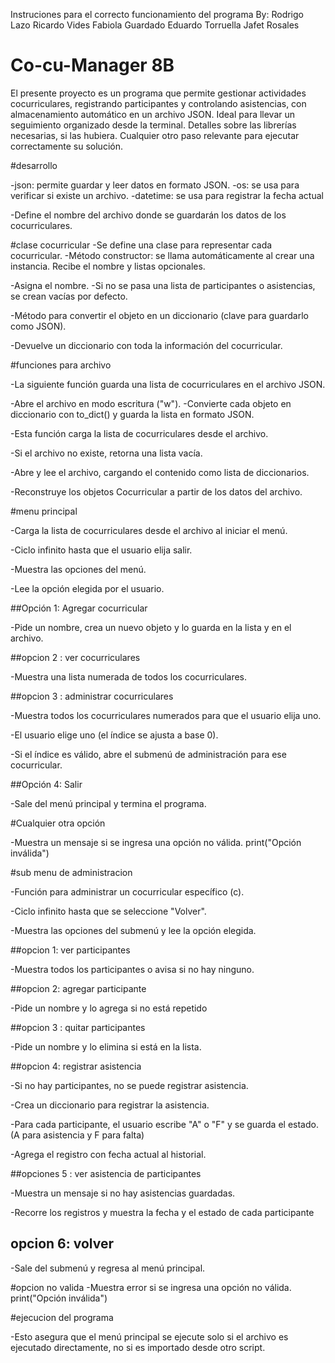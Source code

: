 Instruciones para el correcto funcionamiento del programa 
By:
Rodrigo Lazo 
Ricardo Vides 
Fabiola Guardado 
Eduardo Torruella 
Jafet Rosales 

# Co-cu-Manager 8B
El presente proyecto es un programa que permite gestionar actividades cocurriculares, registrando participantes y controlando asistencias, con almacenamiento automático en un archivo JSON. Ideal para llevar un seguimiento organizado desde la terminal.
Detalles sobre las librerías necesarias, si las hubiera.
Cualquier otro paso relevante para ejecutar correctamente su solución.

#desarrollo 

-json: permite guardar y leer datos en formato JSON.
-os: se usa para verificar si existe un archivo.
-datetime: se usa para registrar la fecha actual

-Define el nombre del archivo donde se guardarán los datos de los cocurriculares.

#clase cocurricular 
-Se define una clase para representar cada cocurricular.
-Método constructor: se llama automáticamente al crear una instancia. Recibe el nombre y listas opcionales.

-Asigna el nombre.
-Si no se pasa una lista de participantes o asistencias, se crean vacías por defecto.

-Método para convertir el objeto en un diccionario (clave para guardarlo como JSON).

-Devuelve un diccionario con toda la información del cocurricular.

#funciones para archivo 

-La siguiente función guarda una lista de cocurriculares en el archivo JSON.

-Abre el archivo en modo escritura ("w").
-Convierte cada objeto en diccionario con to_dict() y guarda la lista en formato JSON.

-Esta función carga la lista de cocurriculares desde el archivo.

-Si el archivo no existe, retorna una lista vacía.

-Abre y lee el archivo, cargando el contenido como lista de diccionarios.

-Reconstruye los objetos Cocurricular a partir de los datos del archivo.

#menu principal 

-Carga la lista de cocurriculares desde el archivo al iniciar el menú.

-Ciclo infinito hasta que el usuario elija salir.

-Muestra las opciones del menú.

-Lee la opción elegida por el usuario.

##Opción 1: Agregar cocurricular

-Pide un nombre, crea un nuevo objeto y lo guarda en la lista y en el archivo.

##opcion 2 : ver cocurriculares 

-Muestra una lista numerada de todos los cocurriculares.

##opcion 3 : administrar cocurriculares 

-Muestra todos los cocurriculares numerados para que el usuario elija uno.

-El usuario elige uno (el índice se ajusta a base 0).

-Si el índice es válido, abre el submenú de administración para ese cocurricular.

##Opción 4: Salir

-Sale del menú principal y termina el programa.

#Cualquier otra opción

-Muestra un mensaje si se ingresa una opción no válida.
 print("Opción inválida")
 
#sub menu de administracion 

-Función para administrar un cocurricular específico (c).

-Ciclo infinito hasta que se seleccione "Volver".

-Muestra las opciones del submenú y lee la opción elegida.

##opcion 1: ver participantes 

-Muestra todos los participantes o avisa si no hay ninguno.

##opcion 2: agregar participante 

-Pide un nombre y lo agrega si no está repetido

##opcion 3 : quitar participantes 

-Pide un nombre y lo elimina si está en la lista.

##opcion 4: registrar asistencia 

-Si no hay participantes, no se puede registrar asistencia.

-Crea un diccionario para registrar la asistencia.

-Para cada participante, el usuario escribe "A" o "F" y se guarda el estado. (A para asistencia y F para falta)

-Agrega el registro con fecha actual al historial.

##opciones 5 : ver asistencia de participantes 

-Muestra un mensaje si no hay asistencias guardadas.

-Recorre los registros y muestra la fecha y el estado de cada participante

## opcion 6: volver 

-Sale del submenú y regresa al menú principal.

#opcion no valida 
-Muestra error si se ingresa una opción no válida.
 print("Opción inválida")

#ejecucion del programa 

-Esto asegura que el menú principal se ejecute solo si el archivo es ejecutado directamente, no si es importado desde otro script.




